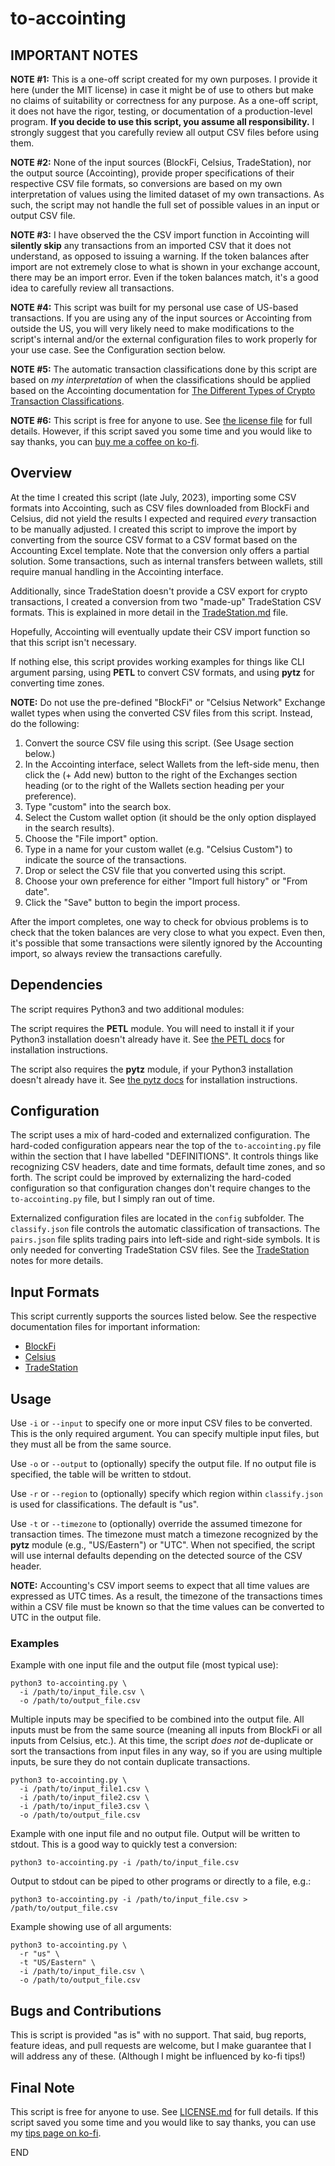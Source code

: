# to-accointing #

## IMPORTANT NOTES ##

**NOTE #1:** This is a one-off script created for my own purposes.  I provide it here (under the MIT license) in case it
might be of use to others but make no claims of suitability or correctness for any purpose.  As a one-off script, it
does not have the rigor, testing, or documentation of a production-level program.  **If you decide to use this script,
you assume all responsibility.**  I strongly suggest that you carefully review all output CSV files before using them.

**NOTE #2:** None of the input sources (BlockFi, Celsius, TradeStation), nor the output source (Accointing), provide
proper specifications of their respective CSV file formats, so conversions are based on my own interpretation of values
using the limited dataset of my own transactions. As such, the script may not handle the full set of possible values in
an input or output CSV file.

**NOTE #3:** I have observed the the CSV import function in Accointing will **silently skip** any transactions from an
imported CSV that it does not understand, as opposed to issuing a warning.  If the token balances after import are not
extremely close to what is shown in your exchange account, there may be an import error.  Even if the token balances
match, it's a good idea to carefully review all transactions.

**NOTE #4:** This script was built for my personal use case of US-based transactions.  If you are using any of the input
sources or Accointing from outside the US, you will very likely need to make modifications to the script's internal
and/or the external configuration files to work properly for your use case.  See the Configuration section below.

**NOTE #5:** The automatic transaction classifications done by this script are based on *my interpretation* of when the
classifications should be applied based on the Accointing documentation for [The Different Types of Crypto Transaction
Classifications](https://support.accointing.com/hc/en-us/articles/5792092522125-The-Different-Types-of-Crypto-Transaction-Classifications).

**NOTE #6:** This script is free for anyone to use.  See [the license file](LICENSE.md) for full details. However, if
this script saved you some time and you would like to say thanks, you can [buy me a coffee on
ko-fi](https://ko-fi.com/formalspec).


## Overview ##

At the time I created this script (late July, 2023), importing some CSV formats into Accointing, such as CSV files
downloaded from BlockFi and Celsius, did not yield the results I expected and required *every* transaction to be
manually adjusted. I created this script to improve the import by converting from the source CSV format to a CSV format
based on the Accounting Excel template. Note that the conversion only offers a partial solution.  Some transactions,
such as internal transfers between wallets, still require manual handling in the Accointing interface.

Additionally, since TradeStation doesn't provide a CSV export for crypto transactions, I created a conversion from two
"made-up" TradeStation CSV formats.  This is explained in more detail in the [TradeStation.md](TradeStation.md) file.

Hopefully, Accointing will eventually update their CSV import function so that this script isn't necessary.

If nothing else, this script provides working examples for things like CLI argument parsing, using **PETL** to convert
CSV formats, and using **pytz** for converting time zones.

**NOTE:**  Do not use the pre-defined "BlockFi" or "Celsius Network" Exchange wallet types when using the converted CSV
files from this script.  Instead, do the following:

1. Convert the source CSV file using this script.  (See Usage section below.)
2. In the Accointing interface, select Wallets from the left-side menu, then click the (+ Add new) button to the
   right of the Exchanges section heading (or to the right of the Wallets section heading per your preference).
3. Type "custom" into the search box.
4. Select the Custom wallet option (it should be the only option displayed in the search results).
5. Choose the "File import" option.
6. Type in a name for your custom wallet (e.g. "Celsius Custom") to indicate the source of the transactions.
7. Drop or select the CSV file that you converted using this script.
8. Choose your own preference for either "Import full history" or "From date".
9. Click the "Save" button to begin the import process.

After the import completes, one way to check for obvious problems is to check that the token balances are very close to
what you expect.  Even then, it's possible that some transactions were silently ignored by the Accounting import, so
always review the transactions carefully.


## Dependencies ##

The script requires Python3 and two additional modules:

The script requires the **PETL** module.  You will need to install it if your Python3 installation doesn't already have
it. See [the PETL docs](https://petl.readthedocs.io/en/stable/index.html) for installation instructions.

The script also requires the **pytz** module, if your Python3 installation doesn't already have it.  See [the pytz
docs](https://pythonhosted.org/pytz/#tzinfo-api) for installation instructions.


## Configuration ##

The script uses a mix of hard-coded and externalized configuration.  The hard-coded configuration appears near the top
of the `to-accointing.py` file within the section that I have labelled "DEFINITIONS".  It controls things like
recognizing CSV headers, date and time formats, default time zones, and so forth.  The script could be improved by
externalizing the hard-coded configuration so that configuration changes don't require changes to the `to-accointing.py`
file, but I simply ran out of time.

Externalized configuration files are located in the `config` subfolder.  The `classify.json` file controls the automatic
classification of transactions.  The `pairs.json` file splits trading pairs into left-side and right-side symbols.  It
is only needed for converting TradeStation CSV files.  See the [TradeStation](TradeStation.md) notes for more details.


## Input Formats ##

This script currently supports the sources listed below.  See the respective documentation files for important
information:

* [BlockFi](BlockFi.md)
* [Celsius](Celsius.md)
* [TradeStation](TradeStation.md)


## Usage ##

Use `-i` or `--input` to specify one or more input CSV files to be converted.  This is the only required argument.  You
can specify multiple input files, but they must all be from the same source.

Use `-o` or `--output` to (optionally) specify the output file.  If no output file is specified, the table will be
written to stdout.

Use `-r` or `--region` to (optionally) specify which region within `classify.json` is used for classifications.  The
default is "us".

Use `-t` or `--timezone` to (optionally) override the assumed timezone for transaction times.  The timezone must match a
timezone recognized by the **pytz** module (e.g., "US/Eastern") or "UTC".  When not specified, the script will use
internal defaults depending on the detected source of the CSV header.

**NOTE:** Accounting's CSV import seems to expect that all time values are expressed as UTC times.  As a result, the
timezone of the transactions times within a CSV file must be known so that the time values can be converted to UTC in
the output file.


### Examples ###

Example with one input file and the output file (most typical use):

    python3 to-accointing.py \
      -i /path/to/input_file.csv \
      -o /path/to/output_file.csv

Multiple inputs may be specified to be combined into the output file.  All inputs must be from the same source (meaning
all inputs from BlockFi or all inputs from Celsius, etc.).  At this time, the script *does not* de-duplicate or sort the
transactions from input files in any way, so if you are using multiple inputs, be sure they do not contain duplicate
transactions.

    python3 to-accointing.py \
      -i /path/to/input_file1.csv \
      -i /path/to/input_file2.csv \
      -i /path/to/input_file3.csv \
      -o /path/to/output_file.csv


Example with one input file and no output file.  Output will be written to stdout.  This is a good way to quickly test a conversion:

    python3 to-accointing.py -i /path/to/input_file.csv

Output to stdout can be piped to other programs or directly to a file, e.g.:

    python3 to-accointing.py -i /path/to/input_file.csv > /path/to/output_file.csv

Example showing use of all arguments:

    python3 to-accointing.py \
      -r "us" \
      -t "US/Eastern" \
      -i /path/to/input_file.csv \
      -o /path/to/output_file.csv


## Bugs and Contributions ##

This is script is provided "as is" with no support.  That said, bug reports, feature ideas, and pull requests are
welcome, but I make guarantee that I will address any of these.  (Although I might be influenced by ko-fi tips!)


## Final Note ##

This script is free for anyone to use.  See [LICENSE.md](LICENSE.md) for full details.  If this script saved you some
time and you would like to say thanks, you can use my [tips page on ko-fi](https://ko-fi.com/formalspec).


END
